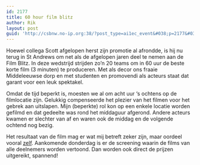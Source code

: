 ```yaml
---
id: 2177
title: 60 hour film blitz
author: Rik
layout: post
guid: 'http://csbnw.no-ip.org:38/?post_type=ai1ec_event&#038;p=2177&#038;instance_id='
---
```

Hoewel collega Scott afgelopen herst zijn promotie al afrondde, is hij nu terug in St Andrews om net als de afgelopen jaren deel te nemen aan de Film Blitz. In deze wedstrijd strijden zo&#8217;n 20 teams om in 60 uur de beste korte film (3 minuten) te produceren. Met als decor ons fraaie Middeleeuwse dorp en met studenten en promovendi als acteurs staat dat garant voor een leuk spektakel.

Omdat de tijd beperkt is, moesten we al om acht uur &#8216;s ochtens op de filmlocatie zijn. Gelukkig compenseerde het plezier van het filmen voor het gebrek aan uitslapen. Mijn (beperkte) rol kon op een enkele locatie worden gefilmd en dat gedeelte was rond het middaguur afgerond. Andere acteurs kwamen er slechter van af en waren ook de middag en de volgende ochtend nog bezig.

Het resultaat van de film mag er wat mij betreft zeker zijn, maar oordeel vooral [zelf][1]. Aankomende donderdag is er de screening waarin de films van alle deelnemers worden vertoond. Dan worden ook direct de prijzen uitgereikt, spannend!

 [1]: https://www.youtube.com/watch?v=0JBVpmMj0n8